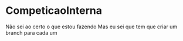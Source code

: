 # CompeticaoInterna
Não sei ao certo o que estou fazendo
Mas eu sei que tem que criar um branch para cada um
